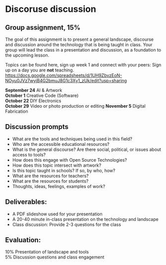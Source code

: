 # Discoruse discussion

## Group assignment, 15% 
The goal of this assignment is to present a general landscape, discourse and discussion around the technology that is being taught in class. Your group will lead the class in a presentation and discussion, as a foundation to the upcoming lesson.  

Topics can be found here, sign up week 1 and connect with your peers: Sign up on a day you are **not** teaching.  https://docs.google.com/spreadsheets/d/1UH9ZbvzEoN-NOyu0JVz7wyjB4G2bmuJ8G1c3Xy1_zUk/edit?usp=sharing 

__September 24__ AI & Artwork  
__October 1__	Creative Code (Software)   
__October 22__	DIY Electronics  
__October 29__	Video or photo production or editing
__November 5__	Digital Fabrication  
  
## Discussion prompts  
  
- What are the tools and techniques being used in this field?   
- Who are the accessible educational resources?   
- What is the general discourse? Are there social, political, or issues about access to tools?   
- How does this engage with Open Source Technologies?   
- How does this topic intersect with artwork?   
- Is this topic taught in schools? If so, by who, how?   
- What are the resources for teachers?  
- What are the resources for students?   
- Thoughts, ideas, feelings, examples of work?   
  

## Deliverables: 
- A PDF slideshow used for your presentation   
- A 20-40 minute in-class presentation on the technology and landscape   
- Class discussion: Provide 2-3 questions for the class   

## Evaluation: 
10% Presentation of landscape and tools  
5% Discussion questions and class engagement  
